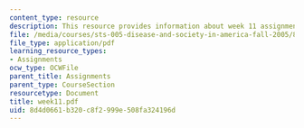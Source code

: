 ```yaml
---
content_type: resource
description: This resource provides information about week 11 assignments.
file: /media/courses/sts-005-disease-and-society-in-america-fall-2005/8d4d0661b320c8f2999e508fa324196d_week11.pdf
file_type: application/pdf
learning_resource_types:
- Assignments
ocw_type: OCWFile
parent_title: Assignments
parent_type: CourseSection
resourcetype: Document
title: week11.pdf
uid: 8d4d0661-b320-c8f2-999e-508fa324196d
---
```

